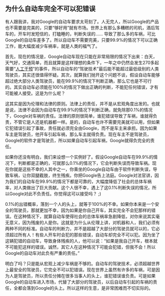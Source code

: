 <div class="inner">
<h2>为什么自动车完全不可以犯错误</h2>
<p>有人跟我讲，我对Google的自动车要求太苛刻了。人无完人，所以Google的产品也不需要是完美的，只要“够好用”就有市场。世界上有那么多糟糕的司机，酒后驾车的，开车时发短信的，打瞌睡的，判断失误的…… 导致了那么多的车祸，可比Google的自动车差多了。所以自动车不需要完美，只要99.9%的情况下可以正确工作，能大幅度减少车祸率，就是人类的福气了。</p>
<p>首先，现在的情况是，Google自动车现在只能在非常局限的情况下出来：白天，天气好，交通简单，而且就算是这样理想的条件下，一年之中仍然会发生270多起需要“<a href="http://www.forbes.com/sites/brookecrothers/2016/01/13/google-self-driving-car-failures-total-272-over-one-year-but-improvement-seen">人工干预</a>”的事件，所以自动车的“驾驶技术”最后能不能超过最低级别的人类驾驶员，其实还很值得怀疑。其次，就算我们抛开这个问题不谈，假设自动车能够超过绝大部分人类驾驶员，能在99.9%的情况下判断正确，那么它也是不可行的。其实自动车必须能在100%的情况下做出正确的判断，不能犯任何错误，才有可能被人接受。这是为什么呢？</p>
<p>这其实是因为伦理和法律的原则。法律上的责任，并不是从宏观角度出发的。也就是说，法律不会因为自动车在99.9%的情况下判断正确，就免除那0.1%的情况下，Google对车祸的责任。法律的原则很简单，谁犯错误导致了车祸，谁就得负责，不管它是人还是机器都一样。是的，自动车也许不需要完美就可以用，但如果它犯错误引起了事故，责任就必须完全由Google，而不是车主来承担。因为如果车主是驾驶员，他开车引起车祸，那么车主就得负责。现在车主不是驾驶员，Google的软件才是驾驶员，所以如果自动车引起车祸，Google就得负完全的责任。</p>
<p>如果你还没有明白，我们来设想一个实例好了。假设Google自动车在99.9%的情况下，判断都是正确的，可就那么0.1%的情况下，它会判断失误而导致车祸。现在你就是这些不幸的人其中之一，你乘坐的Google自动车由于软件判断失误，导致车祸，让你双腿截肢，终生残疾。你把Google告上法庭。Google对法官讲，因为我们的自动车在99.9%的情况下都是可靠的，大幅度降低了社会的总体车祸率，对人类做出了巨大贡献。这个人很不幸，遇上了这0.1%判断失误的情况，所以Google对此不负责任。你觉得这可以接受吗？ ;)</p>
<p>0.1%的出错概率，落到一个人的头上，就等于100%的不幸。如果你本来是一个安全的驾驶员，那就更加不幸，因为如果是你自己开车，其实完全不会犯那样的错误。在这种情况下，就算自动车使得社会的总体车祸率急剧降低，对你来说其实毫无意义，因为残废的人是你。这就是为什么从伦理上讲，对机器和人，我们必须有两种不同的标准。自动车的判断力，并不是超越了大部分的驾驶员就可以的，它必须超过所有人！有些人开车时会犯的那些错误，自动车却完全不可以犯。因为坐了这辆犯错的自动车，导致身体残疾的人，他可以说：“如果是我自己开车，根本就不可能犯这样的错误。诚然，其它人在这种情况下可能会犯错，但我不会！所以Google的自动车对此负有严重的责任。”</p>
<p>明白了吗？只是能从宏观上减少车祸是不够的。自动车的驾驶技术，必须超越世界上最安全的驾驶员，它完全不可以犯错误。现在世界上虽然有许多的车祸，可是因为人是驾驶员，所以责任分摊在很多当事人的头上，谁犯错误谁负责。可是如果Google的自动车进入市场，代替了大部分的驾驶员，以后自动车引起的车祸的责任，全都会落到Google的头上。所以这样的生意，是非常困难而不切实际的。</p>
</div>
<!--
<div class="ad-banner" style="margin-top: 5px">
<script async src="//pagead2.googlesyndication.com/pagead/js/adsbygoogle.js"></script>
<ins class="adsbygoogle"
                    style="display:inline-block;width:100%;height:90px"
                    data-ad-client="ca-pub-1331524016319584"
                    data-ad-slot="6657867155"></ins>
<script>(adsbygoogle = window.adsbygoogle || []).push({});</script>
</div>
<script data-ad-client="ca-pub-1331524016319584" async
            src="https://pagead2.googlesyndication.com/pagead/js/adsbygoogle.js">
</script>
        -->
    